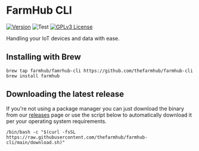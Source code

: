 # FarmHub CLI

[![Version](https://badge.fury.io/gh/thefarmhub%2Ffarmhub-cli.svg)](https://badge.fury.io/gh/thefarmhub%2Ffarmhub-cli)
![Test](https://github.com/thefarmhub/farmhub-cli/workflows/test/badge.svg)
[![GPLv3 License](https://img.shields.io/badge/License-GPL%20v3-yellow.svg)](https://opensource.org/licenses/)

Handling your IoT devices and data with ease.

## Installing with Brew

```
brew tap farmhub/famrhub-cli https://github.com/thefarmhub/farmhub-cli
brew install farmhub
```

## Downloading the latest release

If you're not using a package manager you can just download the binary from our [releases](https://github.com/thefarmhub/farmhub-cli/releases) page or use the script below to automatically download it per your operating system requirements.

```
/bin/bash -c "$(curl -fsSL https://raw.githubusercontent.com/thefarmhub/farmhub-cli/main/download.sh)"
```
